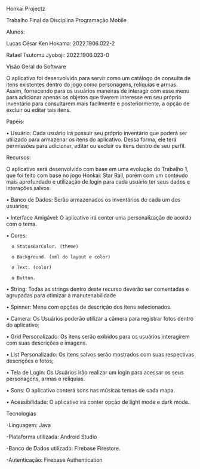 Honkai Projectz

Trabalho Final da Disciplina Programação Mobile


Alunos:

Lucas César Ken Hokama: 2022.1906.022-2

Rafael Tsutomu Jyoboji: 2022.1906.023-0

Visão Geral do Software

O aplicativo foi desenvolvido para servir como um catálogo de consulta de itens existentes dentro do jogo como personagens, relíquias e armas. Assim, fornecendo para os usuários maneiras de interagir com esse menu para adicionar apenas os objetos que tiverem interesse em seu próprio inventário para consultarem mais facilmente e posteriormente, a opção de excluir ou editar tais itens.

Papéis:

•	Usuário: Cada usuário irá possuir seu próprio inventário que poderá ser utilizado para armazenar os itens do aplicativo. Dessa forma, ele terá permissões para adicionar, editar ou excluir os itens dentro de seu perfil.

Recursos:

O aplicativo será desenvolvido com base em uma evolução do Trabalho 1, que foi feito com base no jogo Honkai: Star Rail, porém com um contéudo mais aprofundado e utilização de login para cada usuário ter seus dados e interações salvos.

•	Banco de Dados: Serão armazenados os inventários de cada um dos usuários;

•	Interface Amigável: O aplicativo irá conter uma personalização de acordo com o tema.

•	Cores:

 	  o	StatusBarColor. (theme)
	
	  o	Background. (xml do layout e color)

	  o	Text. (color)

	  o	Button.

•	String: Todas as strings dentro deste recurso deverão ser comentadas e agrupadas para otimizar a manutenabilidade

•	Spinner: Menu com opções de descrição dos itens selecionados.

•	Camera: Os Usuários poderão utilizar a câmera para registrar fotos dentro do aplicativo; 

• Grid Personalizado: Os itens serão exibidos para os usuários interagirem com suas descrições e imagens.

•	List Personalizado: Os itens salvos serão mostrados com suas respectivas descrições e fotos; 

•	Tela de Login: Os Usuários irão realizar um login para acessar os seus personagens, armas e relíquias. 

•	Sons: O aplicativo conterá sons nas músicas temas de cada mapa. 

•	Acessibilidade: O aplicativo irá conter opção de light mode e dark mode. 

Tecnologias

-Linguagem: Java

-Plataforma utilizada: Android Studio

-Banco de Dados utilizado: Firebase Firestore.

-Autenticação: Firebase Authentication
